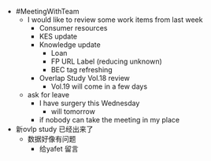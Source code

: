 - #MeetingWithTeam
	- I would like to review some work items from last week
		- Consumer resources
		- KES update
		- Knowledge update
			- Loan
			- FP URL Label (reducing unknown)
			- BEC tag refreshing
		- Overlap Study Vol.18 review
			- Vol.19 will come in a few days
	- ask for leave
		- I have surgery this Wednesday
			- will tomorrow
		- if nobody can take the meeting in my place
- 新ovlp study 已经出来了
	- 数据好像有问题
		- 给yafet 留言